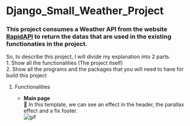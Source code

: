 # Django_Small_Weather_Project
### This project consumes a Weather API from the website [RapidAPI](https://rapidapi.com/community/api/open-weather-map) to return the datas that are used in the existing functionaties in the project.

So, to describe this project, I will divide my explanation into 2 parts.\
     1. Show all the functionalities (The project itself) \
     2. Show all the programs and the packages that you will need to have for build this project
     

1) Functionalities

     * **Main page** \
          :bookmark: In this template, we can see an effect in the header, the parallax effect and a fix footer. \
          ![gif](https://media.giphy.com/media/R5p74UaH27WjOCzXdZ/giphy.gif)
     

